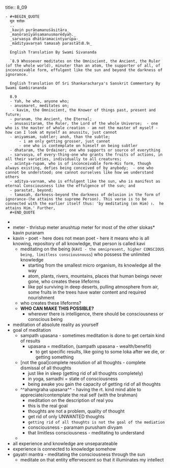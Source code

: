 title:: 8_09

	- #+BEGIN_QUOTE
	  मूल श्लोकः
	  ..
	  _kaviṅ purāṇamanuśāsitāra_
	  _maṇōraṇīyāṅsamanusmarēdyaḥ._
	  _sarvasya dhātāramacintyarūpa-_
	  _mādityavarṇaṅ tamasaḥ parastāt৷৷8.9৷৷_
	  
	  English Translation By Swami Sivananda
	  
	  `8.9 Whosoever meditates on the Omniscient, the Ancient, the Ruler (of the whole world), minuter than an atom, the supporter of all, of inconceivable form, effulgent like the sun and beyond the darkness of ignorance.`
	  
	  English Translation Of Sri Shankaracharya's Sanskrit Commentary By Swami Gambirananda
	  
	  8.9 
	  - Yah, he who, anyone who; 
	  - anusmaret, meditates on;
	   - kavim, the Omniscient, the Knower of things past, present and future; 
	  - puranam, the Ancient, the Eternal; 
	  - anusasitaram, the Ruler, the Lord of the whole Universe;  - one who is the master of whole creation - am not the master of myself - how can I look at myself as anussitu, just cannot
	  - aniyamsam, subtler; anoh, than the subtle;  
	      - i am only getting grosser, just cannot
	      - one who is contemplate on himself on being subtler
	  - dhataram, the Ordainer; one who supports or source of everything
	  - sarvasya, of every-thing-one who grants the fruits of actions, in all their varieties, individually to all creatures; 
	  - acintya-rupam, who is of inconceivable form-His form, though always existing, defies being conceived of by anybody;  - one who cannot be understood; one cannot ourselves like how we understand others
	  - aditya-varnam, who is effulgent like the sun, who is manifest as eternal Consciousness like the effulgence of the sun; and 
	  - parastat, beyond; 
	  - tamasah, darkness-beyond the darkness of delusion in the form of ignorance-(he attains the supreme Person). This verse is to be connected with the earlier itself thus: 'by meditating (on Him) ৷৷.  he attains Him.' Further,
	  #+END_QUOTE
-
- meter - thristup meter
   anushtup meter for most of the other slokas* kavin puranam
- kavin - poet - here does not mean poet - here it means who is all knowing, repository of all knowledge, that person is called kavi
	- meditating on the being (`KAVI - the omnipresent, higher CONSCIOUS being, limitless consciousnouss`) who possess the unlimited knowledge
		- starting from the smallest micro organism, its knowledge all the way
		- atom, plants, rivers, mountains, places that human beings never gone, who creates these lifeforms
		- like ppl surviving in deep deserts, pulling atmosphere from air, some fruits in the trees have water content and required nourishment
	- who creates these lifeforms?
	- **WHO CAN MAKE THIS POSSIBLE?**
		- wherever there is intelligence, there should be consciousness or conscious being
- meditation of absolute reality as yourself
- goal of meditation
	- sampath upasana - sometimes meditation is done to get certain kind of results
		- upasana = meditation, (sampath upasana - wealth/benefit)
			- to get specific results, like going to some loka after we die, or getting something
	- [not the goal]complete resolution of all thoughts - complete dismissal of all thoughts
		- just like in sleep (getting rid of all thoughts completely)
		- in yoga, samadhi = state of consciousness
		- being awake you gain the capacity of getting rid of all thoughts
	- ^^ahamgraha upasana^^ - having the rt. kind mind able to appreciate/contemplate the  real self (with the brahman)
		- meditation on the description of real you
		- this is the real goal
		- thoughts are not a problem, quality of thought
		- get rid of only UNWANTED thoughts
		- `getting rid of all thoughts is not the goal of the mediation`
		- consciousness - paramam purusham divyam
		- that limitless consciousness - meditating to understand
	-
- all experience and knowledge are unseparateable
- experience is connected to knowledge somehow
- gayatri mantra - meditating the consciousness through the sun
	- meditate on that entity effervescent so that it illuminates my intellect
